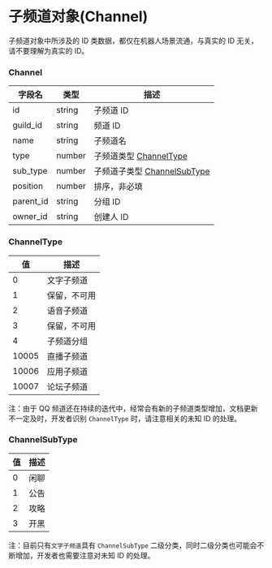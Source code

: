 # 子频道对象(Channel)

子频道对象中所涉及的 ID 类数据，都仅在机器人场景流通，与真实的 ID 无关，请不要理解为真实的 ID。

### Channel

| 字段名    | 类型   | 描述                                           |
| --------- | ------ | ---------------------------------------------- |
| id        | string | 子频道 ID                                      |
| guild_id  | string | 频道 ID                                        |
| name      | string | 子频道名                                       |
| type      | number | 子频道类型 [ChannelType](#channeltype)         |
| sub_type  | number | 子频道子类型 [ChannelSubType](#channelsubtype) |
| position  | number | 排序，非必填     |
| parent_id | string | 分组 ID                                        |
| owner_id  | string | 创建人 ID                                      |

### ChannelType

| 值    | 描述         |
| ----- | ------------ |
| 0     | 文字子频道   |
| 1     | 保留，不可用 |
| 2     | 语音子频道   |
| 3     | 保留，不可用 |
| 4     | 子频道分组   |
| 10005 | 直播子频道   |
| 10006 | 应用子频道   |
| 10007 | 论坛子频道   |

注：由于 QQ 频道还在持续的迭代中，经常会有新的子频道类型增加，文档更新不一定及时，开发者识别 `ChannelType` 时，请注意相关的未知 ID 的处理。

### ChannelSubType

| 值  | 描述 |
| --- | ---- |
| 0   | 闲聊 |
| 1   | 公告 |
| 2   | 攻略 |
| 3   | 开黑 |

注：目前只有`文字子频道`具有 `ChannelSubType` 二级分类，同时二级分类也可能会不断增加，开发者也需要注意对未知 ID 的处理。
